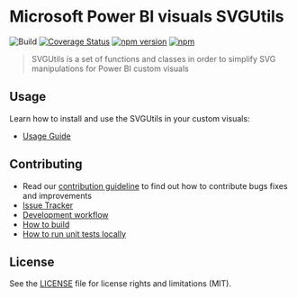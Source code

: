 # Microsoft Power BI visuals SVGUtils
![Build](https://github.com/microsoft/powerbi-visuals-utils-svgutils/workflows/build/badge.svg) [![Coverage Status](https://coveralls.io/repos/github/Microsoft/powerbi-visuals-utils-svgutils/badge.svg?branch=master)](https://coveralls.io/github/Microsoft/powerbi-visuals-utils-svgutils?branch=master) [![npm version](https://img.shields.io/npm/v/powerbi-visuals-utils-svgutils.svg)](https://www.npmjs.com/package/powerbi-visuals-utils-svgutils) [![npm](https://img.shields.io/npm/dm/powerbi-visuals-utils-svgutils.svg)](https://www.npmjs.com/package/powerbi-visuals-utils-svgutils)

> SVGUtils is a set of functions and classes in order to simplify SVG manipulations for Power BI custom visuals

## Usage
Learn how to install and use the SVGUtils in your custom visuals:
* [Usage Guide](https://docs.microsoft.com/en-us/power-bi/developer/visuals/utils-svg)

## Contributing
* Read our [contribution guideline](./CONTRIBUTING.md) to find out how to contribute bugs fixes and improvements
* [Issue Tracker](https://github.com/Microsoft/powerbi-visuals-utils-svgutils/issues)
* [Development workflow](./docs/dev/development-workflow.md)
* [How to build](./docs/dev/development-workflow.md#how-to-build)
* [How to run unit tests locally](./docs/dev/development-workflow.md#how-to-run-unit-tests-locally)

## License
See the [LICENSE](./LICENSE) file for license rights and limitations (MIT).

